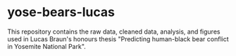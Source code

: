 # yose-bears-lucas

This repository contains the raw data, cleaned data, analysis, and figures used in Lucas Braun's honours thesis "Predicting human-black bear conflict in Yosemite National Park".
